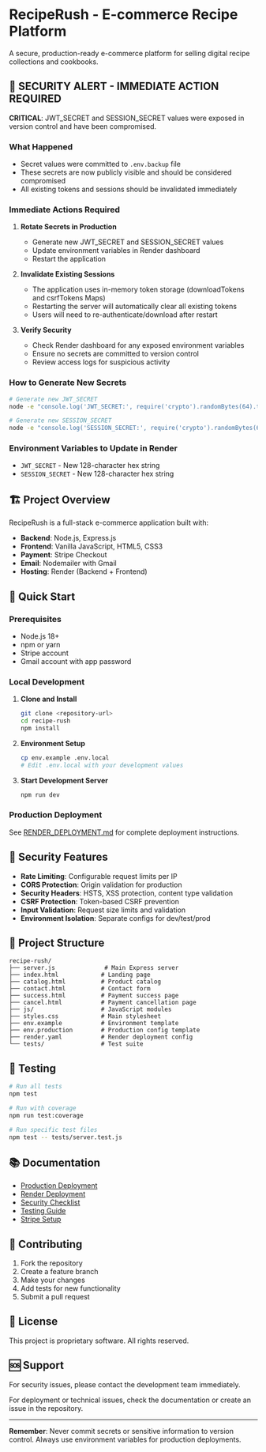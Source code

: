 # RecipeRush - E-commerce Recipe Platform

A secure, production-ready e-commerce platform for selling digital recipe collections and cookbooks.

## 🚨 SECURITY ALERT - IMMEDIATE ACTION REQUIRED

**CRITICAL**: JWT_SECRET and SESSION_SECRET values were exposed in version control and have been compromised. 

### What Happened
- Secret values were committed to `.env.backup` file
- These secrets are now publicly visible and should be considered compromised
- All existing tokens and sessions should be invalidated immediately

### Immediate Actions Required

1. **Rotate Secrets in Production**
   - Generate new JWT_SECRET and SESSION_SECRET values
   - Update environment variables in Render dashboard
   - Restart the application

2. **Invalidate Existing Sessions**
   - The application uses in-memory token storage (downloadTokens and csrfTokens Maps)
   - Restarting the server will automatically clear all existing tokens
   - Users will need to re-authenticate/download after restart

3. **Verify Security**
   - Check Render dashboard for any exposed environment variables
   - Ensure no secrets are committed to version control
   - Review access logs for suspicious activity

### How to Generate New Secrets

```bash
# Generate new JWT_SECRET
node -e "console.log('JWT_SECRET:', require('crypto').randomBytes(64).toString('hex'))"

# Generate new SESSION_SECRET  
node -e "console.log('SESSION_SECRET:', require('crypto').randomBytes(64).toString('hex'))"
```

### Environment Variables to Update in Render

- `JWT_SECRET` - New 128-character hex string
- `SESSION_SECRET` - New 128-character hex string

## 🏗️ Project Overview

RecipeRush is a full-stack e-commerce application built with:
- **Backend**: Node.js, Express.js
- **Frontend**: Vanilla JavaScript, HTML5, CSS3
- **Payment**: Stripe Checkout
- **Email**: Nodemailer with Gmail
- **Hosting**: Render (Backend + Frontend)

## 🚀 Quick Start

### Prerequisites
- Node.js 18+ 
- npm or yarn
- Stripe account
- Gmail account with app password

### Local Development

1. **Clone and Install**
   ```bash
   git clone <repository-url>
   cd recipe-rush
   npm install
   ```

2. **Environment Setup**
   ```bash
   cp env.example .env.local
   # Edit .env.local with your development values
   ```

3. **Start Development Server**
   ```bash
   npm run dev
   ```

### Production Deployment

See [RENDER_DEPLOYMENT.md](./RENDER_DEPLOYMENT.md) for complete deployment instructions.

## 🔐 Security Features

- **Rate Limiting**: Configurable request limits per IP
- **CORS Protection**: Origin validation for production
- **Security Headers**: HSTS, XSS protection, content type validation
- **CSRF Protection**: Token-based CSRF prevention
- **Input Validation**: Request size limits and validation
- **Environment Isolation**: Separate configs for dev/test/prod

## 📁 Project Structure

```
recipe-rush/
├── server.js              # Main Express server
├── index.html            # Landing page
├── catalog.html          # Product catalog
├── contact.html          # Contact form
├── success.html          # Payment success page
├── cancel.html           # Payment cancellation page
├── js/                   # JavaScript modules
├── styles.css            # Main stylesheet
├── env.example           # Environment template
├── env.production        # Production config template
├── render.yaml           # Render deployment config
└── tests/                # Test suite
```

## 🧪 Testing

```bash
# Run all tests
npm test

# Run with coverage
npm run test:coverage

# Run specific test files
npm test -- tests/server.test.js
```

## 📚 Documentation

- [Production Deployment](./PRODUCTION_DEPLOYMENT.md)
- [Render Deployment](./RENDER_DEPLOYMENT.md)
- [Security Checklist](./PRODUCTION_READY_CHECKLIST.md)
- [Testing Guide](./TESTING.md)
- [Stripe Setup](./STRIPE_SETUP.md)

## 🤝 Contributing

1. Fork the repository
2. Create a feature branch
3. Make your changes
4. Add tests for new functionality
5. Submit a pull request

## 📄 License

This project is proprietary software. All rights reserved.

## 🆘 Support

For security issues, please contact the development team immediately.

For deployment or technical issues, check the documentation or create an issue in the repository.

---

**Remember**: Never commit secrets or sensitive information to version control. Always use environment variables for production deployments.
